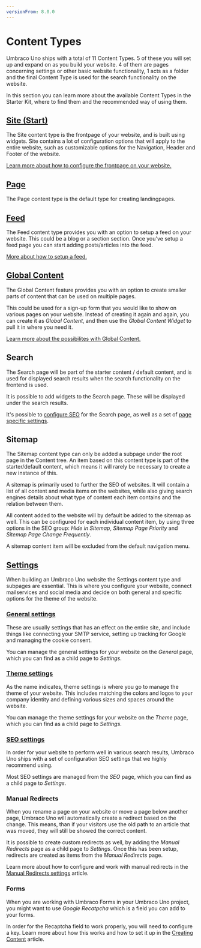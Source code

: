 ```yaml
---
versionFrom: 8.0.0
---
```


# Content Types

Umbraco Uno ships with a total of 11 Content Types. 5 of these you will set up and expand on as you build your website. 4 of them are pages concerning settings or other basic website functionality, 1 acts as a folder and the final Content Type is used for the search functionality on the website.

In this section you can learn more about the available Content Types in the Starter Kit, where to find them and the recommended way of using them.

## [Site (Start)](Site-Start)

The Site content type is the frontpage of your website, and is built using widgets. Site contains a lot of configuration options that will apply to the entire website, such as customizable options for the Navigation, Header and Footer of the website.

[Learn more about how to configure the frontpage on your website.](Site-Start)

## [Page](Page)

The Page content type is the default type for creating landingpages.

## [Feed](Feed)

The Feed content type provides you with an option to setup a feed on your website. This could be a blog or a section section. Once you've setup a feed page you can start adding posts/articles into the feed.

[More about how to setup a feed.](Feed)

## [Global Content](Global-Content)

The Global Content feature provides you with an option to create smaller parts of content that can be used on multiple pages.

This could be used for a sign-up form that you would like to show on various pages on your website. Instead of creating it again and again, you can create it as *Global Content*, and then use the *Global Content Widget* to pull it in where you need it.

[Learn more about the possibilites with Global Content.](Global-Content)

## Search

The Search page will be part of the starter content / default content, and is used for displayed search results when the search functionality on the frontend is used.

It is possible to add widgets to the Search page. These will be displayed under the search results.

It's possible to [configure SEO](../Settings/Specific-Settings/#seo) for the Search page, as well as a set of [page specific settings](../Settings/Specific-Settings/#settings).

## Sitemap

The Sitemap content type can only be added a subpage under the root page in the Content tree. An item based on this content type is part of the starter/default content, which means it will rarely be necessary to create a new instance of this.

A sitemap is primarily used to further the SEO of websites. It will contain a list of all content and media items on the websites, while also giving search engines details about what type of content each item contains and the relation between them.

All content added to the website will by default be added to the sitemap as well. This can be configured for each individual content item, by using three options in the SEO group: *Hide in Sitemap*, *Sitemap Page Priority* and *Sitemap Page Change Frequently*.

A sitemap content item will be excluded from the default navigation menu.

## [Settings](../Settings)

When building an Umbraco Uno website the Settings content type and subpages are essential. This is where you configure your website, connect mailservices and social media and decide on both general and specific options for the theme of the website.

### [General settings](../Settings/General-Settings)

These are usually settings that has an effect on the entire site, and include things like connecting your SMTP service, setting up tracking for Google and managing the cookie consent.

You can manage the general settings for your website on the *General* page, which you can find as a child page to *Settings*.

### [Theme settings](../Settings/Theme-settings)

As the name indicates, theme settings is where you go to manage the theme of your website. This includes matching the colors and logos to your company identity and defining various sizes and spaces around the website.

You can manage the theme settings for your website on the *Theme* page, which you can find as a child page to *Settings*.

### [SEO settings](../Settings/SEO-Settings)

In order for your website to perform well in various search results, Umbraco Uno ships with a set of configuration SEO settings that we highly recommend using.

Most SEO settings are managed from the *SEO* page, which you can find as a child page to *Settings*.

### Manual Redirects

When you rename a page on your website or move a page below another page, Umbraco Uno will automatically create a redirect based on the change. This means, than if your visitors use the old path to an article that was moved, they will still be showed the correct content.

It is possible to create custom redirects as well, by adding the *Manual Redirects* page as a child page to *Settings*. Once this has been setup, redirects are created as items from the *Manual Redirects* page.

Learn more about how to configure and work with manual redirects in the [Manual Redirects settings](../../../SEO/Manual-redirect-settings-in-uno) article.

### Forms

When you are working with Umbraco Forms in your Umbraco Uno project, you might want to use *Google Recatpcha* which is a field you can add to your forms.

In order for the Recaptcha field to work properly, you will need to configure a key. Learn more about how this works and how to set it up in the [Creating Content](../../Creating-Content/#working-with-forms) article.
